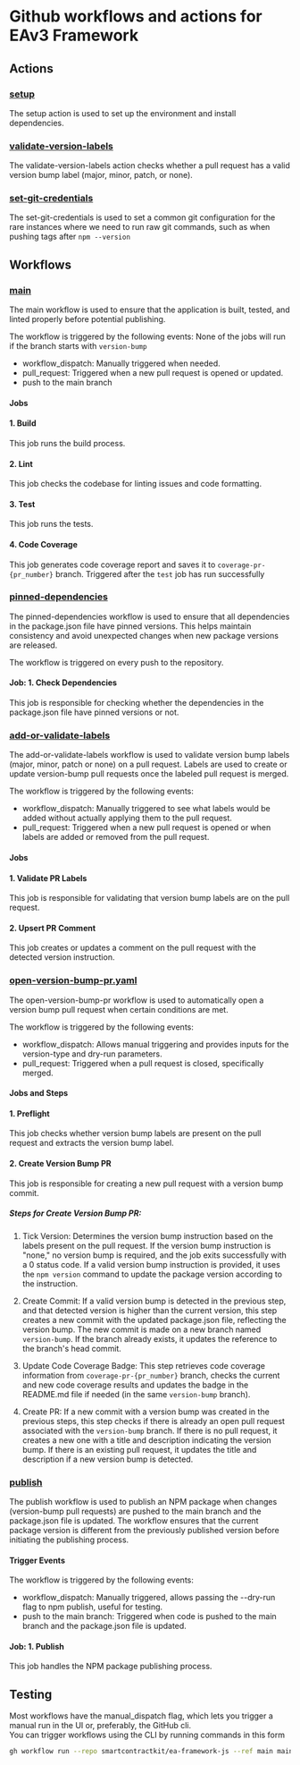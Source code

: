 # Github workflows and actions for EAv3 Framework

## Actions

### [setup](../.github/actions/setup/action.yaml)

The setup action is used to set up the environment and install dependencies.

### [validate-version-labels](../.github/actions/validate-version-labels/action.yaml)

The validate-version-labels action checks whether a pull request has a valid version bump label (major, minor, patch, or none).

### [set-git-credentials](../.github/actions/set-git-credentials/action.yaml)

The set-git-credentials is used to set a common git configuration for the rare instances where we need to run raw git commands, such as when pushing tags after `npm --version`

## Workflows

### [main](../.github/workflows/main.yaml)

The main workflow is used to ensure that the application is built, tested, and linted properly before potential publishing.

The workflow is triggered by the following events: None of the jobs will run if the branch starts with `version-bump`

- workflow_dispatch: Manually triggered when needed.
- pull_request: Triggered when a new pull request is opened or updated.
- push to the main branch

#### Jobs

#### 1. Build

This job runs the build process.

#### 2. Lint

This job checks the codebase for linting issues and code formatting.

#### 3. Test

This job runs the tests.

#### 4. Code Coverage

This job generates code coverage report and saves it to `coverage-pr-{pr_number}` branch. Triggered after the `test` job has run successfully

### [pinned-dependencies](../.github/workflows/pinned-dependencies.yaml)

The pinned-dependencies workflow is used to ensure that all dependencies in the package.json file have pinned versions.
This helps maintain consistency and avoid unexpected changes when new package versions are released.

The workflow is triggered on every push to the repository.

#### Job: 1. Check Dependencies

This job is responsible for checking whether the dependencies in the package.json file have pinned versions or not.

### [add-or-validate-labels](../.github/workflows/add-or-validate-labels.yaml)

The add-or-validate-labels workflow is used to validate version bump labels (major, minor, patch or none) on a pull request.
Labels are used to create or update version-bump pull requests once the labeled pull request is merged.

The workflow is triggered by the following events:

- workflow_dispatch: Manually triggered to see what labels would be added without actually applying them to the pull request.
- pull_request: Triggered when a new pull request is opened or when labels are added or removed from the pull request.

#### Jobs

#### 1. Validate PR Labels

This job is responsible for validating that version bump labels are on the pull request.

#### 2. Upsert PR Comment

This job creates or updates a comment on the pull request with the detected version instruction.

### [open-version-bump-pr.yaml](../.github/workflows/open-version-bump-pr.yaml)

The open-version-bump-pr workflow is used to automatically open a version bump pull request when certain conditions are met.

The workflow is triggered by the following events:

- workflow_dispatch: Allows manual triggering and provides inputs for the version-type and dry-run parameters.
- pull_request: Triggered when a pull request is closed, specifically merged.

#### Jobs and Steps

#### 1. Preflight

This job checks whether version bump labels are present on the pull request and extracts the version bump label.

#### 2. Create Version Bump PR

This job is responsible for creating a new pull request with a version bump commit.

##### Steps for Create Version Bump PR:

1. Tick Version: Determines the version bump instruction based on the labels present on the pull request. If the version bump instruction is "none," no version bump is required, and the job exits successfully with a 0 status code. If a valid version bump instruction is provided, it uses the `npm version` command to update the package version according to the instruction.

2. Create Commit: If a valid version bump is detected in the previous step, and that detected version is higher than the current version, this step creates a new commit with the updated package.json file, reflecting the version bump. The new commit is made on a new branch named `version-bump`. If the branch already exists, it updates the reference to the branch's head commit.

3. Update Code Coverage Badge: This step retrieves code coverage information from `coverage-pr-{pr_number}` branch, checks the current and new code coverage results and updates the badge in the README.md file if needed (in the same `version-bump` branch).

4. Create PR: If a new commit with a version bump was created in the previous steps, this step checks if there is already an open pull request associated with the `version-bump` branch. If there is no pull request, it creates a new one with a title and description indicating the version bump. If there is an existing pull request, it updates the title and description if a new version bump is detected.

### [publish](../.github/workflows/publish.yaml)

The publish workflow is used to publish an NPM package when changes (version-bump pull requests) are pushed to the main branch and the package.json file is updated.
The workflow ensures that the current package version is different from the previously published version before initiating the publishing process.

#### Trigger Events

The workflow is triggered by the following events:

- workflow_dispatch: Manually triggered, allows passing the --dry-run flag to npm publish, useful for testing.
- push to the main branch: Triggered when code is pushed to the main branch and the package.json file is updated.

#### Job: 1. Publish

This job handles the NPM package publishing process.

## Testing

Most workflows have the manual_dispatch flag, which lets you trigger a manual run in the UI or, preferably, the GitHub cli.  
You can trigger workflows using the CLI by running commands in this form

```bash
gh workflow run --repo smartcontractkit/ea-framework-js --ref main main.yaml -F dry-run=true
```
